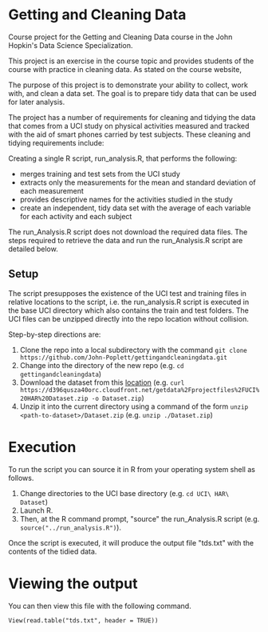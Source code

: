 # Getting and Cleaning Data
Course project for the Getting and Cleaning Data course in the John Hopkin's Data Science Specialization.

This project is an exercise in the course topic and provides students of the course
with practice in cleaning data. As stated on the course website,

The purpose of this project is to demonstrate your ability to collect, work with, and clean a data set. The goal is to prepare tidy data that can be used for later analysis.

The project has a number of requirements for cleaning and tidying the data that comes from a UCI study on physical activities measured and tracked with the aid of smart phones carried by test subjects. These cleaning and tidying requirements include:

Creating a single R script, run_analysis.R, that performs the following:

* merges training and test sets from the UCI study
* extracts only the measurements for the mean and standard deviation of each measurement
* provides descriptive names for the activities studied in the study
* create an independent, tidy data set with the average of each variable for each activity and each subject

The run_Analysis.R script does not download the required data files. The steps required to retrieve the data and run the run_Analysis.R script are detailed below.

## Setup

The script presupposes the existence of the UCI test and training files in relative locations to the
script, i.e. the run_analysis.R script is executed in the base UCI directory which also contains the train and test folders. The UCI files can be unzipped directly into the repo location without collision.

Step-by-step directions are:

1. Clone the repo into a local subdirectory with the command `git clone https://github.com/John-Poplett/gettingandcleaningdata.git`
1. Change into the directory of the new repo (e.g. `cd gettingandcleaningdata`)
1. Download the dataset from this [location](https://d396qusza40orc.cloudfront.net/getdata%2Fprojectfiles%2FUCI%20HAR%20Dataset.zip) (e.g. `curl https://d396qusza40orc.cloudfront.net/getdata%2Fprojectfiles%2FUCI%20HAR%20Dataset.zip -o Dataset.zip`)
1. Unzip it into the current directory using a command of the form `unzip <path-to-dataset>/Dataset.zip` (e.g. `unzip ./Dataset.zip`)
    
# Execution

To run the script you can source it in R from your operating system shell as follows.

1. Change directories to the UCI base directory (e.g. `cd UCI\ HAR\ Dataset`)
1. Launch R.
1. Then, at the R command prompt, "source" the run_Analysis.R script (e.g. `source("../run_analysis.R")`).

Once the script is executed, it will produce the output file "tds.txt" with the contents of the
tidied data.

# Viewing the output
You can then view this file with the following command.

`View(read.table("tds.txt", header = TRUE))`


